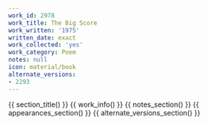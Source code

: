 ```yaml
---
work_id: 2978
work_title: The Big Score
work_written: '1975'
written_date: exact
work_collected: 'yes'
work_category: Poem
notes: null
icon: material/book
alternate_versions:
- 2293
---
```


{{ section_title() }}
{{ work_info() }}
{{ notes_section() }}
{{ appearances_section() }}
{{ alternate_versions_section() }}